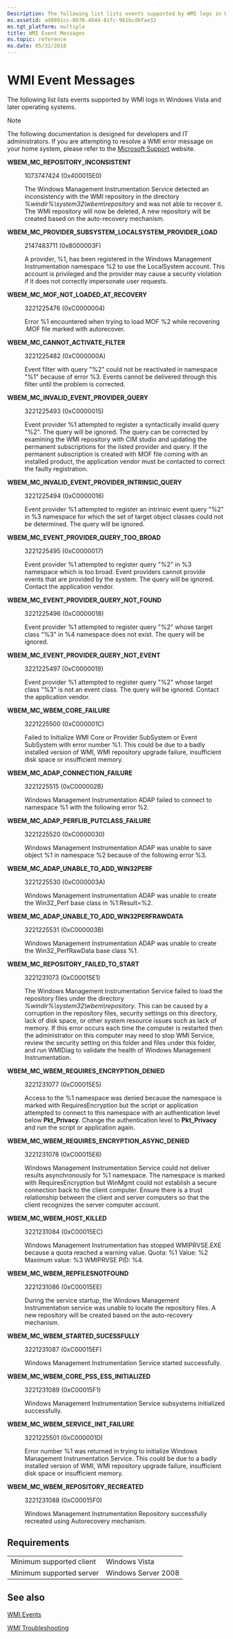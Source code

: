 ```yaml
---
Description: The following list lists events supported by WMI logs in Windows Vista and later operating systems.
ms.assetid: ad8891cc-0b76-404d-81fc-961bcdbfae32
ms.tgt_platform: multiple
title: WMI Event Messages
ms.topic: reference
ms.date: 05/31/2018
---
```


# WMI Event Messages

The following list lists events supported by WMI logs in Windows Vista and later operating systems.

> [!Note]  
> The following documentation is designed for developers and IT administrators. If you are attempting to resolve a WMI error message on your home system, please refer to the [Microsoft Support](https://support.microsoft.com/) website.

 

<dl> <dt>

<span id="WBEM_MC_REPOSITORY_INCONSISTENT"></span><span id="wbem_mc_repository_inconsistent"></span>**WBEM\_MC\_REPOSITORY\_INCONSISTENT**
</dt> <dd> <dl> <dt>

1073747424 (0x400015E0)
</dt> <dt>



The Windows Management Instrumentation Service detected an inconsistency with the WMI repository in the directory *%windir%\\system32\\wbem\\repository* and was not able to recover it. The WMI repository will now be deleted, A new repository will be created based on the auto-recovery mechanism.


</dt> </dl> </dd> <dt>

<span id="WBEM_MC_PROVIDER_SUBSYSTEM_LOCALSYSTEM_PROVIDER_LOAD"></span><span id="wbem_mc_provider_subsystem_localsystem_provider_load"></span>**WBEM\_MC\_PROVIDER\_SUBSYSTEM\_LOCALSYSTEM\_PROVIDER\_LOAD**
</dt> <dd> <dl> <dt>

2147483711 (0x8000003F)
</dt> <dt>



A provider, %1, has been registered in the Windows Management Instrumentation namespace %2 to use the LocalSystem account. This account is privileged and the provider may cause a security violation if it does not correctly impersonate user requests.


</dt> </dl> </dd> <dt>

<span id="WBEM_MC_MOF_NOT_LOADED_AT_RECOVERY"></span><span id="wbem_mc_mof_not_loaded_at_recovery"></span>**WBEM\_MC\_MOF\_NOT\_LOADED\_AT\_RECOVERY**
</dt> <dd> <dl> <dt>

3221225476 (0xC0000004)
</dt> <dt>



Error %1 encountered when trying to load MOF %2 while recovering .MOF file marked with autorecover.


</dt> </dl> </dd> <dt>

<span id="WBEM_MC_CANNOT_ACTIVATE_FILTER"></span><span id="wbem_mc_cannot_activate_filter"></span>**WBEM\_MC\_CANNOT\_ACTIVATE\_FILTER**
</dt> <dd> <dl> <dt>

3221225482 (0xC000000A)
</dt> <dt>



Event filter with query "%2" could not be reactivated in namespace "%1" because of error %3. Events cannot be delivered through this filter until the problem is corrected.


</dt> </dl> </dd> <dt>

<span id="WBEM_MC_INVALID_EVENT_PROVIDER_QUERY"></span><span id="wbem_mc_invalid_event_provider_query"></span>**WBEM\_MC\_INVALID\_EVENT\_PROVIDER\_QUERY**
</dt> <dd> <dl> <dt>

3221225493 (0xC0000015)
</dt> <dt>



Event provider %1 attempted to register a syntactically invalid query "%2". The query will be ignored. The query can be corrected by examining the WMI repository with CIM studio and updating the permanent subscriptions for the listed provider and query. If the permanent subscription is created with MOF file coming with an installed product, the application vendor must be contacted to correct the faulty registration.


</dt> </dl> </dd> <dt>

<span id="WBEM_MC_INVALID_EVENT_PROVIDER_INTRINSIC_QUERY"></span><span id="wbem_mc_invalid_event_provider_intrinsic_query"></span>**WBEM\_MC\_INVALID\_EVENT\_PROVIDER\_INTRINSIC\_QUERY**
</dt> <dd> <dl> <dt>

3221225494 (0xC0000016)
</dt> <dt>



Event provider %1 attempted to register an intrinsic event query "%2" in %3 namespace for which the set of target object classes could not be determined. The query will be ignored.


</dt> </dl> </dd> <dt>

<span id="WBEM_MC_EVENT_PROVIDER_QUERY_TOO_BROAD"></span><span id="wbem_mc_event_provider_query_too_broad"></span>**WBEM\_MC\_EVENT\_PROVIDER\_QUERY\_TOO\_BROAD**
</dt> <dd> <dl> <dt>

3221225495 (0xC0000017)
</dt> <dt>



Event provider %1 attempted to register query "%2" in %3 namespace which is too broad. Event providers cannot provide events that are provided by the system. The query will be ignored. Contact the application vendor.


</dt> </dl> </dd> <dt>

<span id="WBEM_MC_EVENT_PROVIDER_QUERY_NOT_FOUND"></span><span id="wbem_mc_event_provider_query_not_found"></span>**WBEM\_MC\_EVENT\_PROVIDER\_QUERY\_NOT\_FOUND**
</dt> <dd> <dl> <dt>

3221225496 (0xC0000018)
</dt> <dt>



Event provider %1 attempted to register query "%2" whose target class "%3" in %4 namespace does not exist. The query will be ignored.


</dt> </dl> </dd> <dt>

<span id="WBEM_MC_EVENT_PROVIDER_QUERY_NOT_EVENT"></span><span id="wbem_mc_event_provider_query_not_event"></span>**WBEM\_MC\_EVENT\_PROVIDER\_QUERY\_NOT\_EVENT**
</dt> <dd> <dl> <dt>

3221225497 (0xC0000019)
</dt> <dt>



Event provider %1 attempted to register query &quot;%2&quot; whose target class &quot;%3&quot; is not an event class. The query will be ignored. Contact the application vendor.


</dt> </dl> </dd> <dt>

<span id="WBEM_MC_WBEM_CORE_FAILURE"></span><span id="wbem_mc_wbem_core_failure"></span>**WBEM\_MC\_WBEM\_CORE\_FAILURE**
</dt> <dd> <dl> <dt>

3221225500 (0xC000001C)
</dt> <dt>



Failed to Initialize WMI Core or Provider SubSystem or Event SubSystem with error number %1. This could be due to a badly installed version of WMI, WMI repository upgrade failure, insufficient disk space or insufficient memory.


</dt> </dl> </dd> <dt>

<span id="WBEM_MC_ADAP_CONNECTION_FAILURE"></span><span id="wbem_mc_adap_connection_failure"></span>**WBEM\_MC\_ADAP\_CONNECTION\_FAILURE**
</dt> <dd> <dl> <dt>

3221225515 (0xC000002B)
</dt> <dt>



Windows Management Instrumentation ADAP failed to connect to namespace %1 with the following error %2.


</dt> </dl> </dd> <dt>

<span id="WBEM_MC_ADAP_PERFLIB_PUTCLASS_FAILURE"></span><span id="wbem_mc_adap_perflib_putclass_failure"></span>**WBEM\_MC\_ADAP\_PERFLIB\_PUTCLASS\_FAILURE**
</dt> <dd> <dl> <dt>

3221225520 (0xC0000030)
</dt> <dt>



Windows Management Instrumentation ADAP was unable to save object %1 in namespace %2 because of the following error %3.


</dt> </dl> </dd> <dt>

<span id="WBEM_MC_ADAP_UNABLE_TO_ADD_WIN32PERF"></span><span id="wbem_mc_adap_unable_to_add_win32perf"></span>**WBEM\_MC\_ADAP\_UNABLE\_TO\_ADD\_WIN32PERF**
</dt> <dd> <dl> <dt>

3221225530 (0xC000003A)
</dt> <dt>



Windows Management Instrumentation ADAP was unable to create the Win32\_Perf base class in %1:Result=%2.


</dt> </dl> </dd> <dt>

<span id="WBEM_MC_ADAP_UNABLE_TO_ADD_WIN32PERFRAWDATA"></span><span id="wbem_mc_adap_unable_to_add_win32perfrawdata"></span>**WBEM\_MC\_ADAP\_UNABLE\_TO\_ADD\_WIN32PERFRAWDATA**
</dt> <dd> <dl> <dt>

3221225531 (0xC000003B)
</dt> <dt>



Windows Management Instrumentation ADAP was unable to create the Win32\_PerfRawData base class %1.


</dt> </dl> </dd> <dt>

<span id="WBEM_MC_REPOSITORY_FAILED_TO_START"></span><span id="wbem_mc_repository_failed_to_start"></span>**WBEM\_MC\_REPOSITORY\_FAILED\_TO\_START**
</dt> <dd> <dl> <dt>

3221231073 (0xC00015E1)
</dt> <dt>



The Windows Management Instrumentation Service failed to load the repository files under the directory *%windir%\\system32\\wbem\\repository*. This can be caused by a corruption in the repository files, security settings on this directory, lack of disk space, or other system resource issues such as lack of memory. If this error occurs each time the computer is restarted then the administrator on this computer may need to stop WMI Service, review the security setting on this folder and files under this folder, and run WMIDiag to validate the health of Windows Management Instrumentation.


</dt> </dl> </dd> <dt>

<span id="WBEM_MC_WBEM_REQUIRES_ENCRYPTION_DENIED"></span><span id="wbem_mc_wbem_requires_encryption_denied"></span>**WBEM\_MC\_WBEM\_REQUIRES\_ENCRYPTION\_DENIED**
</dt> <dd> <dl> <dt>

3221231077 (0xC00015E5)
</dt> <dt>



Access to the %1 namespace was denied because the namespace is marked with RequiresEncryption but the script or application attempted to connect to this namespace with an authentication level below **Pkt\_Privacy**. Change the authentication level to **Pkt\_Privacy** and run the script or application again.


</dt> </dl> </dd> <dt>

<span id="WBEM_MC_WBEM_REQUIRES_ENCRYPTION_ASYNC_DENIED"></span><span id="wbem_mc_wbem_requires_encryption_async_denied"></span>**WBEM\_MC\_WBEM\_REQUIRES\_ENCRYPTION\_ASYNC\_DENIED**
</dt> <dd> <dl> <dt>

3221231078 (0xC00015E6)
</dt> <dt>



Windows Management Instrumentation Service could not deliver results asynchronously for %1 namespace. The namespace is marked with RequiresEncryption but WinMgmt could not establish a secure connection back to the client computer. Ensure there is a trust relationship between the client and server computers so that the client recognizes the server computer account.


</dt> </dl> </dd> <dt>

<span id="WBEM_MC_WBEM_HOST_KILLED"></span><span id="wbem_mc_wbem_host_killed"></span>**WBEM\_MC\_WBEM\_HOST\_KILLED**
</dt> <dd> <dl> <dt>

3221231084 (0xC00015EC)
</dt> <dt>



Windows Management Instrumentation has stopped WMIPRVSE.EXE because a quota reached a warning value. Quota: %1 Value: %2 Maximum value: %3 WMIPRVSE PID: %4.


</dt> </dl> </dd> <dt>

<span id="WBEM_MC_WBEM_REPFILESNOTFOUND"></span><span id="wbem_mc_wbem_repfilesnotfound"></span>**WBEM\_MC\_WBEM\_REPFILESNOTFOUND**
</dt> <dd> <dl> <dt>

3221231086 (0xC00015EE)
</dt> <dt>



During the service startup, the Windows Management Instrumentation service was unable to locate the repository files. A new repository will be created based on the auto-recovery mechanism.


</dt> </dl> </dd> <dt>

<span id="WBEM_MC_WBEM_STARTED_SUCESSFULLY"></span><span id="wbem_mc_wbem_started_sucessfully"></span>**WBEM\_MC\_WBEM\_STARTED\_SUCESSFULLY**
</dt> <dd> <dl> <dt>

3221231087 (0xC00015EF)
</dt> <dt>



Windows Management Instrumentation Service started successfully.


</dt> </dl> </dd> <dt>

<span id="WBEM_MC_WBEM_CORE_PSS_ESS_INITIALIZED"></span><span id="wbem_mc_wbem_core_pss_ess_initialized"></span>**WBEM\_MC\_WBEM\_CORE\_PSS\_ESS\_INITIALIZED**
</dt> <dd> <dl> <dt>

3221231089 (0xC00015F1)
</dt> <dt>



Windows Management Instrumentation Service subsystems initialized successfully.


</dt> </dl> </dd> <dt>

<span id="WBEM_MC_WBEM_SERVICE_INIT_FAILURE"></span><span id="wbem_mc_wbem_service_init_failure"></span>**WBEM\_MC\_WBEM\_SERVICE\_INIT\_FAILURE**
</dt> <dd> <dl> <dt>

3221225501 (0xC000001D)
</dt> <dt>



Error number %1 was returned in trying to initialize Windows Management Instrumentation Service. This could be due to a badly installed version of WMI, WMI repository upgrade failure, insufficient disk space or insufficient memory.


</dt> </dl> </dd> <dt>

<span id="WBEM_MC_WBEM_REPOSITORY_RECREATED"></span><span id="wbem_mc_wbem_repository_recreated"></span>**WBEM\_MC\_WBEM\_REPOSITORY\_RECREATED**
</dt> <dd> <dl> <dt>

3221231088 (0xC00015F0)
</dt> <dt>



Windows Management Instrumentation Repository successfully recreated using Autorecovery mechanism.


</dt> </dl> </dd> </dl>

## Requirements



|                                     |                                |
|-------------------------------------|--------------------------------|
| Minimum supported client<br/> | Windows Vista<br/>       |
| Minimum supported server<br/> | Windows Server 2008<br/> |



## See also

<dl> <dt>

[WMI Events](wmi-events.md)
</dt> <dt>

[WMI Troubleshooting](wmi-troubleshooting.md)
</dt> </dl>

 

 




